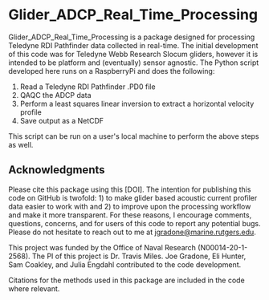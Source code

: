 # Glider_ADCP_Real_Time_Processing

Glider_ADCP_Real_Time_Processing is a package designed for processing Teledyne RDI Pathfinder data collected in real-time. The initial development of this code was for Teledyne Webb Research Slocum gliders, however it is intended to be platform and (eventually) sensor agnostic. The Python script developed here runs on a RaspberryPi and does the following:

1) Read a Teledyne RDI Pathfinder .PD0 file
2) QAQC the ADCP data
3) Perform a least squares linear inversion to extract a horizontal velocity profile
4) Save output as a NetCDF

This script can be run on a user's local machine to perform the above steps as well.

Acknowledgments
----------------------
Please cite this package using this [DOI]. The intention for publishing this code on GitHub is twofold: 1) to make glider based acoustic current profiler data easier to work with and 2) to improve upon the processing workflow and make it more transparent. For these reasons, I encourage comments, questions, concerns, and for users of this code to report any potential bugs. Please do not hesitate to reach out to me at jgradone@marine.rutgers.edu.

This project was funded by the Office of Naval Research (N00014-20-1-2568). The PI of this project is Dr. Travis Miles. Joe Gradone, Eli Hunter, Sam Coakley, and Julia Engdahl contributed to the code development.

Citations for the methods used in this package are included in the code where relevant.
